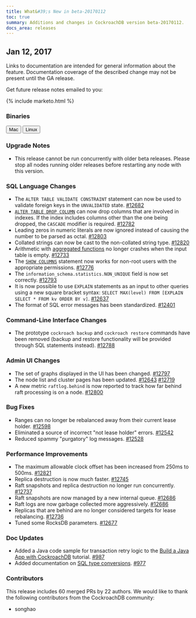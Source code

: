 ```yaml
---
title: What&#39;s New in beta-20170112
toc: true
summary: Additions and changes in CockroachDB version beta-20170112.
docs_area: releases 
---
```


## Jan 12, 2017

Links to documentation are intended for general information about the feature. Documentation coverage of the described change may not be present until the GA release.

Get future release notes emailed to you:

{% include marketo.html %}

### Binaries

<div id="os-tabs" class="clearfix">
    <a href="https://binaries.cockroachdb.com/cockroach-beta-20170112.darwin-10.9-amd64.tgz"><button id="mac" data-eventcategory="mac-binary-release-notes">Mac</button></a>
    <a href="https://binaries.cockroachdb.com/cockroach-beta-20170112.linux-amd64.tgz"><button id="linux" data-eventcategory="linux-binary-release-notes">Linux</button></a>
</div>

### Upgrade Notes

- This release cannot be run concurrently with older beta releases. Please stop all nodes running older releases before restarting any node with this version.

### SQL Language Changes

- The `ALTER TABLE VALIDATE CONSTRAINT` statement can now be used to validate foreign keys in the `UNVALIDATED` state. [#12682](https://github.com/cockroachdb/cockroach/pull/12682)
- [`ALTER TABLE DROP COLUMN`](../v1.0/drop-column.html) can now drop columns that are involved in indexes. If the index includes columns other than the one being dropped, the `CASCADE` modifier is required. [#12782](https://github.com/cockroachdb/cockroach/pull/12782)
- Leading zeros in numeric literals are now ignored instead of causing the number to be parsed as octal. [#12803](https://github.com/cockroachdb/cockroach/pull/12803)
- Collated strings can now be cast to the non-collated string type. [#12820](https://github.com/cockroachdb/cockroach/pull/12820)
- Arithmetic with [aggregated functions](../v1.0/functions-and-operators.html#aggregate-functions) no longer crashes when the input table is empty. [#12733](https://github.com/cockroachdb/cockroach/pull/12733)
- The [`SHOW COLUMNS`](../v1.0/show-columns.html) statement now works for non-root users with the appropriate permissions. [#12776](https://github.com/cockroachdb/cockroach/pull/12776)
- The `information_schema.statistics.NON_UNIQUE` field is now set correctly. [#12793](https://github.com/cockroachdb/cockroach/pull/12793)
- It is now possible to use `EXPLAIN` statements as an input to other queries using a new square bracket syntax: `SELECT MAX(level) FROM [EXPLAIN SELECT * FROM kv ORDER BY v]`. [#12637](https://github.com/cockroachdb/cockroach/pull/12637)
- The format of SQL error messages has been standardized. [#12401](https://github.com/cockroachdb/cockroach/pull/12401)

### Command-Line Interface Changes

- The prototype `cockroach backup` and `cockroach restore` commands have been removed (backup and restore functionality will be provided through SQL statements instead). [#12788](https://github.com/cockroachdb/cockroach/pull/12788)

### Admin UI Changes

- The set of graphs displayed in the UI has been changed. [#12797](https://github.com/cockroachdb/cockroach/pull/12797)
- The node list and cluster pages has been updated. [#12643](https://github.com/cockroachdb/cockroach/pull/12643) [#12719](https://github.com/cockroachdb/cockroach/pull/12719)
- A new metric `raftlog.behind` is now reported to track how far behind raft processing is on a node. [#12800](https://github.com/cockroachdb/cockroach/pull/12800)

### Bug Fixes

- Ranges can no longer be rebalanced away from their current lease holder. [#12598](https://github.com/cockroachdb/cockroach/pull/12598)
- Eliminated a source of incorrect "not lease holder" errors. [#12542](https://github.com/cockroachdb/cockroach/pull/12542)
- Reduced spammy "purgatory" log messages. [#12528](https://github.com/cockroachdb/cockroach/pull/12528)

### Performance Improvements

- The maximum allowable clock offset has been increased from 250ms to 500ms. [#12821](https://github.com/cockroachdb/cockroach/pull/12821)
- Replica destruction is now much faster. [#12745](https://github.com/cockroachdb/cockroach/pull/12745)
- Raft snapshots and replica destruction no longer run concurrently. [#12737](https://github.com/cockroachdb/cockroach/pull/12737)
- Raft snapshots are now managed by a new internal queue. [#12686](https://github.com/cockroachdb/cockroach/pull/12686)
- Raft logs are now garbage collected more aggressively. [#12686](https://github.com/cockroachdb/cockroach/pull/12686)
- Replicas that are behind are no longer considered targets for lease rebalancing. [#12736](https://github.com/cockroachdb/cockroach/pull/12736)
- Tuned some RocksDB parameters. [#12677](https://github.com/cockroachdb/cockroach/pull/12677)

### Doc Updates

- Added a Java code sample for transaction retry logic to the [Build a Java App with CockroachDB](../v1.0/build-a-java-app-with-cockroachdb.html) tutorial. [#987](https://github.com/cockroachdb/docs/pull/987)
- Added documentation on [SQL type conversions](../v1.0/data-types.html#data-type-conversions-casts). [#977](https://github.com/cockroachdb/docs/pull/977)

### Contributors

This release includes 60 merged PRs by 22 authors. We would like to thank the following contributors from the CockroachDB community:

- songhao
